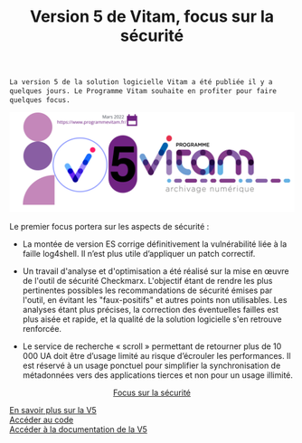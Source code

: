 ﻿---
layout: post
title: Version 5 de Vitam, focus sur la sécurité
---

    La version 5 de la solution logicielle Vitam a été publiée il y a quelques jours. Le Programme Vitam souhaite en profiter pour faire quelques focus.

![Logos](/public/images/v5-une.png)

Le premier focus portera sur les aspects de sécurité :

- La montée de version ES corrige définitivement la vulnérabilité liée à la faille log4shell. Il n’est plus utile d’appliquer un patch correctif.

- Un travail d'analyse et d'optimisation a été réalisé sur la mise en œuvre de l'outil de sécurité Checkmarx. L'objectif étant de rendre les plus
pertinentes possibles les recommandations de sécurité émises par l'outil, en évitant les "faux-positifs" et autres points non utilisables. Les
analyses étant plus précises, la correction des éventuelles failles est plus aisée et rapide, et la qualité de la solution logicielle s'en retrouve
renforcée.

- Le service de recherche « scroll » permettant de retourner plus de 10 000 UA doit être d’usage limité au risque d’écrouler les performances. Il
est réservé à un usage ponctuel pour simplifier la synchronisation de métadonnées vers des applications tierces et non pour un usage illimité.

<div style="text-align:center;">

[Focus sur la sécurité](/public/images/V5_securite_focus.PNG)

</div>

[En savoir plus sur la V5](http://www.programmevitam.fr/2022/04/13/Version5/)  
[Accéder au code](http://www.programmevitam.fr/pages/ressources/)  
[Accéder à la documentation de la V5](http://www.programmevitam.fr/pages/documentation/)